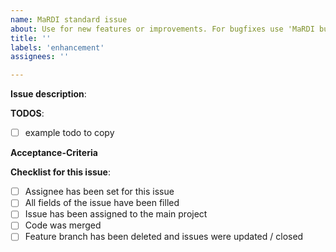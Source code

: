 ```yaml
---
name: MaRDI standard issue
about: Use for new features or improvements. For bugfixes use 'MaRDI bugfix issue' 
title: ''
labels: 'enhancement'
assignees: ''

---
```



**Issue description**:
<!--
What is the reason for creating the issue and what is it about? 
Example: "On the website, our Button for accessing the 'about' page is not visible. we want our program to make the page accessible with a button to ensure the 'About'-page can be visited."
-->
 
 
**TODOS**: 

<!--
 (In technical terms, suggestions of what has to be done to resolve the issue.)
- Example: Modify opacity for the button-class in css files. 
-->
- [ ] example todo to copy 

**Acceptance-Criteria** 
<!--
(List of criteria to be fulfilled for resolving the issue)
What shall be reached with this issue?
List criteria mandatory for closing the issue:

- Example: The About-button is visible when accesing home.html in Google Chrome and Firefox  
-->

**Checklist for this issue**: 
<!-- The following checks track the progress of the issue: -->
- [ ] Assignee has been set for this issue 
- [ ] All fields of the issue have been filled 
- [ ] Issue has been assigned to the main project
- [ ] Code was merged
- [ ] Feature branch has been deleted and issues were updated / closed

